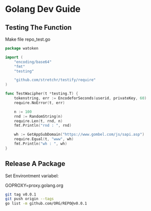 # Golang Dev Guide

## Testing The Function
Make file repo_test.go

```go
package watoken

import (
	"encoding/base64"
	"fmt"
	"testing"

	"github.com/stretchr/testify/require"
)

func TestWacipher(t *testing.T) {
	tokenstring, err := EncodeforSeconds(userid, privateKey, 60)
    require.NoError(t, err)

	n := 100
	rnd := RandomString(n)
    require.Len(t, rnd, n)
	fmt.Println("rnd : ", rnd)

	wh := GetAppSubDomain("https://www.gombel.com/js/sapi.asp")
	require.Equal(t, "www", wh)
    fmt.Println("wh : ", wh)
}
```

## Release A Package

Set Environtment variabel:

GOPROXY=proxy.golang.org

```sh
git tag v0.0.1
git push origin --tags
go list -m github.com/ORG/REPO@v0.0.1
```
